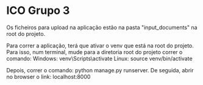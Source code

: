 # ICO Grupo 3

Os ficheiros para upload na aplicação estão na pasta "input_documents" na root do projeto.

Para correr a aplicação, terá que ativar o venv que está na root do projeto. Para isso, num terminal, mude para a diretoria root do projeto correr o comando:
Windows: venv\Scripts\activate
Linux: source venv/bin/activate

Depois, correr o comando: python manage.py runserver.
De seguida, abrir no browser o link: localhost:8000
